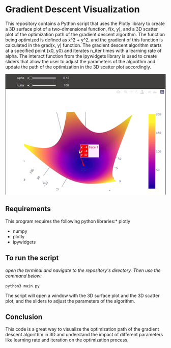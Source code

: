 # Gradient Descent Visualization
This repository contains a Python script that uses the Plotly library to create a 3D surface plot of a two-dimensional function, f(x, y), and a 3D scatter plot of the optimization path of the gradient descent algorithm. The function being optimized is defined as x^2 + y^2, and the gradient of this function is calculated in the grad(x, y) function. The gradient descent algorithm starts at a specified point (x0, y0) and iterates n_iter times with a learning rate of alpha. The interact function from the ipywidgets library is used to create sliders that allow the user to adjust the parameters of the algorithm and update the path of the optimization in the 3D scatter plot accordingly.

![alt text](https://github.com/ReemAlsharabi/Gradient-Descent-Visualization/blob/main/GD.gif)

## Requirements
This program requires the following python libraries:* plotly
* numpy
* plotly
* ipywidgets

## To run the script
_open the terminal and navigate to the repository's directory. Then use the command below:_

```python3 main.py```

The script will open a window with the 3D surface plot and the 3D scatter plot, and the sliders to adjust the parameters of the algorithm.

## Conclusion
This code is a great way to visualize the optimization path of the gradient descent algorithm in 3D and understand the impact of different parameters like learning rate and iteration on the optimization process.
